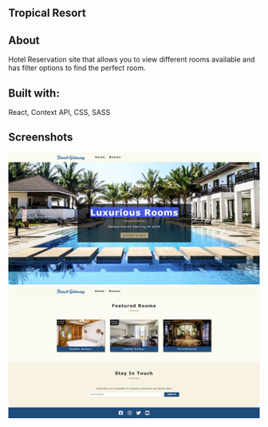 ## Tropical Resort

## About
Hotel Reservation site that allows you to view different rooms available and has filter options to find the perfect room.

## Built with:
React, Context API, CSS, SASS

## Screenshots
![](./src/images/screenshot1.png)
![](./src/images/screenshot2.png)